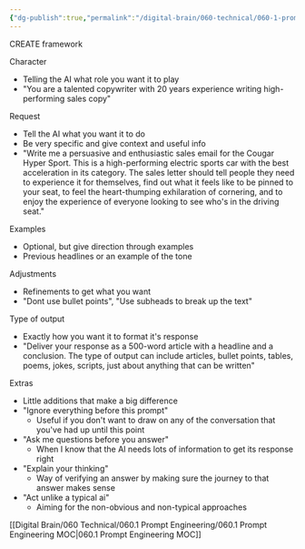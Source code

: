 ```yaml
---
{"dg-publish":true,"permalink":"/digital-brain/060-technical/060-1-prompt-engineering/prompt-framework/"}
---
```


CREATE framework

Character
- Telling the AI what role you want it to play
- "You are a talented copywriter with 20 years experience writing high-performing sales copy"

Request
- Tell the AI what you want it to do
- Be very specific and give context and useful info
- "Write me a persuasive and enthusiastic sales email for the Cougar Hyper Sport. This is a high-performing electric sports car with the best acceleration in its category. The sales letter should tell people they need to experience it for themselves, find out what it feels like to be pinned to your seat, to feel the heart-thumping exhilaration of cornering, and to enjoy the experience of everyone looking to see who's in the driving seat."

Examples
- Optional, but give direction through examples
- Previous headlines or an example of the tone

Adjustments
- Refinements to get what you want
- "Dont use bullet points", "Use subheads to break up the text"

Type of output
- Exactly how you want it to format it's response
- "Deliver your response as a 500-word article with a headline and a conclusion. The type of output can include articles, bullet points, tables, poems, jokes, scripts, just about anything that can be written"

Extras
- Little additions that make a big difference
- "Ignore everything before this prompt"
	- Useful if you don't want to draw on any of the conversation that you've had up until this point
- "Ask me questions before you answer"
	- When I know that the AI needs lots of information to get its response right
- "Explain your thinking"
	- Way of verifying an answer by making sure the journey to that answer makes sense
- "Act unlike a typical ai"
	- Aiming for the non-obvious and non-typical approaches

[[Digital Brain/060 Technical/060.1 Prompt Engineering/060.1 Prompt Engineering MOC\|060.1 Prompt Engineering MOC]]